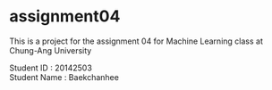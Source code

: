 # assignment04

This is a project for the assignment 04 for Machine Learning class at Chung-Ang University 

Student ID : 20142503 </br> Student Name : Baekchanhee
